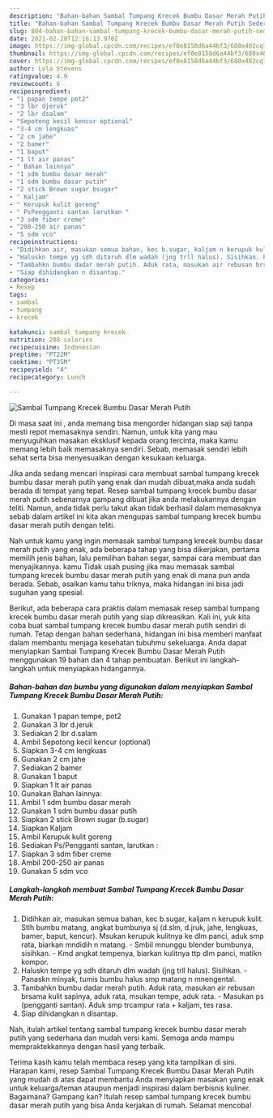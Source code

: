 ```yaml
---
description: "Bahan-bahan Sambal Tumpang Krecek Bumbu Dasar Merah Putih Sederhana Untuk Jualan"
title: "Bahan-bahan Sambal Tumpang Krecek Bumbu Dasar Merah Putih Sederhana Untuk Jualan"
slug: 804-bahan-bahan-sambal-tumpang-krecek-bumbu-dasar-merah-putih-sederhana-untuk-jualan
date: 2021-02-28T12:16:13.970Z
image: https://img-global.cpcdn.com/recipes/ef0e8158d6a44bf3/680x482cq70/sambal-tumpang-krecek-bumbu-dasar-merah-putih-foto-resep-utama.jpg
thumbnail: https://img-global.cpcdn.com/recipes/ef0e8158d6a44bf3/680x482cq70/sambal-tumpang-krecek-bumbu-dasar-merah-putih-foto-resep-utama.jpg
cover: https://img-global.cpcdn.com/recipes/ef0e8158d6a44bf3/680x482cq70/sambal-tumpang-krecek-bumbu-dasar-merah-putih-foto-resep-utama.jpg
author: Lola Stevens
ratingvalue: 4.9
reviewcount: 6
recipeingredient:
- "1 papan tempe pot2"
- "3 lbr djeruk"
- "2 lbr dsalam"
- "Sepotong kecil kencur optional"
- "3-4 cm lengkuas"
- "2 cm jahe"
- "2 bamer"
- "1 baput"
- "1 lt air panas"
- " Bahan lainnya"
- "1 sdm bumbu dasar merah"
- "1 sdm bumbu dasar putih"
- "2 stick Brown sugar bsugar"
- " Kaljam"
- " Kerupuk kulit goreng"
- " PsPengganti santan larutkan "
- "3 sdm fiber creme"
- "200-250 air panas"
- "5 sdm vco"
recipeinstructions:
- "Didihkan air, masukan semua bahan, kec b.sugar, kaljam n kerupuk kulit. Stlh bumbu matang, angkat bumbunya sj (d.slm, d.jruk, jahe, lengkuas, bamer, baput, kencur). Msukan kerupuk kulitnya ke dlm panci, aduk smp rata, biarkan mndidih n matang.  Smbil mnunggu blender bumbunya, sisihkan. Kmd angkat tempenya, biarkan kulitnya ttp dlm panci, matikn kompor."
- "Haluskn tempe yg sdh ditaruh dlm wadah (jng trll halus). Sisihkan. Panaskn minyak, tumis bumbu halus smp matang n mnengental."
- "Tambahkn bumbu dadar merah putih. Aduk rata, masukan air rebusan brsama kulit sapinya, aduk rata, msukan tempe, aduk rata. Masukan ps (pengganti santan). Aduk smp trcampur rata + kaljam, tes rasa."
- "Siap dihidangkan n disantap."
categories:
- Resep
tags:
- sambal
- tumpang
- krecek

katakunci: sambal tumpang krecek 
nutrition: 288 calories
recipecuisine: Indonesian
preptime: "PT22M"
cooktime: "PT35M"
recipeyield: "4"
recipecategory: Lunch

---
```



![Sambal Tumpang Krecek Bumbu Dasar Merah Putih](https://img-global.cpcdn.com/recipes/ef0e8158d6a44bf3/680x482cq70/sambal-tumpang-krecek-bumbu-dasar-merah-putih-foto-resep-utama.jpg)

Di masa  saat ini , anda memang bisa mengorder hidangan siap saji tanpa mesti repot memasaknya sendiri. Namun, untuk kita yang mau menyuguhkan masakan eksklusif kepada orang tercinta, maka kamu memang lebih baik memasaknya sendiri. Sebab, memasak sendiri lebih sehat serta bisa menyesuaikan dengan kesukaan keluarga.

Jika anda sedang mencari inspirasi cara membuat sambal tumpang krecek bumbu dasar merah putih yang enak dan mudah dibuat,maka anda sudah berada di tempat yang tepat. Resep sambal tumpang krecek bumbu dasar merah putih  sebenarnya gampang dibuat jika anda melakukannya dengan teliti. Namun, anda tidak perlu takut akan tidak berhasil dalam memasaknya 
sebab dalam artikel ini kita akan mengupas sambal tumpang krecek bumbu dasar merah putih dengan teliti.  



Nah untuk kamu yang ingin memasak sambal tumpang krecek bumbu dasar merah putih yang enak, ada beberapa tahap yang bisa dikerjakan, pertama memilih jenis bahan, lalu pemilihan bahan segar, sampai cara membuat dan menyajikannya. kamu Tidak usah pusing jika mau memasak sambal tumpang krecek bumbu dasar merah putih yang enak di mana pun anda berada. Sebab, asalkan kamu  tahu triknya, maka hidangan ini bisa jadi suguhan yang spesial.

Berikut, ada beberapa cara praktis  dalam memasak resep sambal tumpang krecek bumbu dasar merah putih yang siap dikreasikan. Kali ini, yuk kita coba buat sambal tumpang krecek bumbu dasar merah putih sendiri di rumah. Tetap dengan bahan sederhana, hidangan ini bisa memberi manfaat dalam membantu menjaga kesehatan tubuhmu sekeluarga. Anda dapat menyiapkan Sambal Tumpang Krecek Bumbu Dasar Merah Putih menggunakan 19 bahan dan 4 tahap pembuatan. Berikut ini langkah-langkah untuk menyiapkan hidangannya.

<!--inarticleads1-->

##### Bahan-bahan dan bumbu yang digunakan dalam menyiapkan Sambal Tumpang Krecek Bumbu Dasar Merah Putih:

1. Gunakan 1 papan tempe, pot2
1. Gunakan 3 lbr d.jeruk
1. Sediakan 2 lbr d.salam
1. Ambil Sepotong kecil kencur (optional)
1. Siapkan 3-4 cm lengkuas
1. Gunakan 2 cm jahe
1. Sediakan 2 bamer
1. Gunakan 1 baput
1. Siapkan 1 lt air panas
1. Gunakan  Bahan lainnya:
1. Ambil 1 sdm bumbu dasar merah
1. Gunakan 1 sdm bumbu dasar putih
1. Siapkan 2 stick Brown sugar (b.sugar)
1. Siapkan  Kaljam
1. Ambil  Kerupuk kulit goreng
1. Sediakan  Ps/Pengganti santan, larutkan :
1. Siapkan 3 sdm fiber creme
1. Ambil 200-250 air panas
1. Gunakan 5 sdm vco




<!--inarticleads2-->

##### Langkah-langkah membuat Sambal Tumpang Krecek Bumbu Dasar Merah Putih:

1. Didihkan air, masukan semua bahan, kec b.sugar, kaljam n kerupuk kulit. Stlh bumbu matang, angkat bumbunya sj (d.slm, d.jruk, jahe, lengkuas, bamer, baput, kencur). Msukan kerupuk kulitnya ke dlm panci, aduk smp rata, biarkan mndidih n matang.  - Smbil mnunggu blender bumbunya, sisihkan. - Kmd angkat tempenya, biarkan kulitnya ttp dlm panci, matikn kompor.
1. Haluskn tempe yg sdh ditaruh dlm wadah (jng trll halus). Sisihkan. - Panaskn minyak, tumis bumbu halus smp matang n mnengental.
1. Tambahkn bumbu dadar merah putih. Aduk rata, masukan air rebusan brsama kulit sapinya, aduk rata, msukan tempe, aduk rata. - Masukan ps (pengganti santan). Aduk smp trcampur rata + kaljam, tes rasa.
1. Siap dihidangkan n disantap.




Nah, itulah artikel tentang  sambal tumpang krecek bumbu dasar merah putih  yang sederhana dan mudah versi kami. Semoga anda mampu mempraktekkannya dengan hasil yang terbaik. 

Terima kasih kamu telah membaca resep yang kita tampilkan di sini. Harapan kami, resep  Sambal Tumpang Krecek Bumbu Dasar Merah Putih yang mudah di atas dapat membantu Anda menyiapkan masakan yang enak untuk keluarga/teman ataupun menjadi inspirasi dalam berbisnis kuliner. Bagaimana? Gampang kan? Itulah resep sambal tumpang krecek bumbu dasar merah putih yang bisa Anda kerjakan di rumah. Selamat mencoba!

